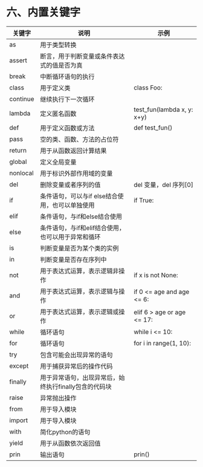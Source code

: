 # 六、内置关键字
| 关键字   | 说明                                                  | 示例                       |
| -------- | ----------------------------------------------------- | -------------------------- |
| as       | 用于类型转换                                          |                            |
| assert   | 断言，用于判断变量或条件表达式的值是否为真            |                            |
| break    | 中断循环语句的执行                                    |                            |
| class    | 用于定义类                                            | class Foo:                 |
| continue | 继续执行下一次循环                                    |                            |
| lambda   | 定义匿名函数                                          | test_fun(lambda x, y: x+y) |
| def      | 用于定义函数或方法                                    | def test_fun()             |
| pass     | 空的类、函数、方法的占位符                            |                            |
| return   | 用于从函数返回计算结果                                |                            |
| global   | 定义全局变量                                          |                            |
| nonlocal | 用于标识外部作用域的变量                              |                            |
| del      | 删除变量或者序列的值                                  | del 变量，del 序列[0]      |
| if       | 条件语句，可以与if else结合使用，也可以单独使用       | if True:                   |
| elif     | 条件语句，与if和else结合使用                          |                            |
| else     | 条件语句，与if和elif结合使用，也可以用于异常和循环    |                            |
| is       | 判断变量是否为某个类的实例                            |                            |
| in       | 判断变量是否存在序列中                                |                            |
| not      | 用于表达式运算，表示逻辑非操作                        | if x is not None:          |
| and      | 用于表达式运算，表示逻辑与操作                        | if 0 <= age and age <= 6:  |
| or       | 用于表达式运算，表示逻辑或操作                        | elif 6 > age or age <= 17: |
| while    | 循环语句                                              | while i <= 10:             |
| for      | 循环语句                                              | for i in range(1, 10):     |
| try      | 包含可能会出现异常的语句                              |                            |
| except   | 用于捕获异常后的操作代码                              |                            |
| finally  | 用于异常语句，出现异常后，始终执行finally包含的代码块 |                            |
| raise    | 异常抛出操作                                          |                            |
| from     | 用于导入模块                                          |                            |
| import   | 用于导入模块                                          |                            |
| with     | 简化python的语句                                      |                            |
| yield    | 用于从函数依次返回值                                  |                            |
| prin     | 输出语句                                              | prin()                     |

